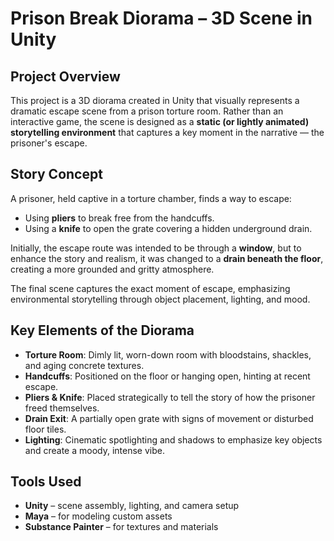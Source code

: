 # Prison Break Diorama – 3D Scene in Unity

## Project Overview

This project is a 3D diorama created in Unity that visually represents a dramatic escape scene from a prison torture room. Rather than an interactive game, the scene is designed as a **static (or lightly animated) storytelling environment** that captures a key moment in the narrative — the prisoner's escape.

## Story Concept

A prisoner, held captive in a torture chamber, finds a way to escape:

- Using **pliers** to break free from the handcuffs.
- Using a **knife** to open the grate covering a hidden underground drain.

Initially, the escape route was intended to be through a **window**, but to enhance the story and realism, it was changed to a **drain beneath the floor**, creating a more grounded and gritty atmosphere.

The final scene captures the exact moment of escape, emphasizing environmental storytelling through object placement, lighting, and mood.

## Key Elements of the Diorama

- **Torture Room**: Dimly lit, worn-down room with bloodstains, shackles, and aging concrete textures.
- **Handcuffs**: Positioned on the floor or hanging open, hinting at recent escape.
- **Pliers & Knife**: Placed strategically to tell the story of how the prisoner freed themselves.
- **Drain Exit**: A partially open grate with signs of movement or disturbed floor tiles.
- **Lighting**: Cinematic spotlighting and shadows to emphasize key objects and create a moody, intense vibe.

## Tools Used

- **Unity** – scene assembly, lighting, and camera setup
- **Maya** – for modeling custom assets
- **Substance Painter** – for textures and materials



